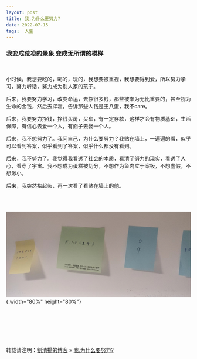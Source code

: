 ```yaml
---
layout: post  
title: 我,为什么要努力?
date: 2022-07-15  
tags:  人生
---
```

### 我变成荒凉的景象 变成无所谓的模样

<br/>

小时候，我想要吃的，喝的，玩的，我想要被重视，我想要得到爱，所以努力学习，努力听话，努力成为别人家的孩子。  

后来，我要努力学习，改变命运，去挣很多钱，那些被奉为无比重要的，甚至视为生命的金钱，然后去挥霍，告诉那些人钱是王八蛋，我不care。  

后来，我要努力挣钱，挣钱买房，买车，有一定存款，这样才会有物质基础，生活保障，有信心去爱一个人，有面子去娶一个人。  

后来，我不想努力了。我问自己，为什么要努力？我贴在墙上，一遍遍的看，似乎可以看到答案，似乎看到了答案，似乎什么都没有看到。  

后来，我不努力了。我觉得我看透了社会的本质，看清了努力的现实，看透了人心，看穿了宇宙。我不想成为蛋糕被切分，不想作为鱼肉立于案板，不想虚假，不想渺小。  

后来，我突然抬起头，再一次看了看贴在墙上的他。  


<br/>
<br/>

![](/images/posts/20220715/1.jpeg){:width="80%" height="80%"}    


<br/>

<br/>
<br/>
<br/>
<br/>

转载请注明：[劉清揚的博客](http://yuqianglianshou.com) » [ 我,为什么要努力? ](http://yuqianglianshou.com/2022/07/我为什么要努力/)  

<br/>
